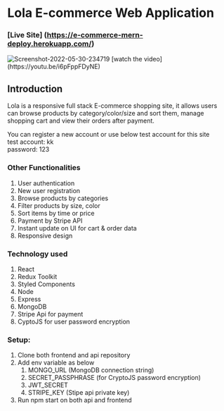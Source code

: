 # Lola E-commerce Web Application

### [Live Site] (https://e-commerce-mern-deploy.herokuapp.com/)


<img src="https://i.ibb.co/ZG0BxMM/Screenshot-2022-05-30-234719.png" alt="Screenshot-2022-05-30-234719" border="0">
[watch the video](https://youtu.be/i6pFppFDyNE)

## Introduction

Lola is a responsive full stack E-commerce shopping site, it allows users can browse products by category/color/size and sort them, manage shopping cart and view their orders after payment.

You can register a new account or use below test account for this site</br>
test account: kk </br>
password: 123

### Other Functionalities

1. User authentication
2. New user registration
3. Browse products by categories
4. Filter products by size, color
5. Sort items by time or price
6. Payment by Stripe API
7. Instant update on UI for cart & order data
8. Responsive design 

### Technology used

1. React
2. Redux Toolkit
3. Styled Components
4. Node
5. Express
6. MongoDB
7. Stripe Api for payment
8. CyptoJS for user password encryption

### Setup: 

1. Clone both frontend and api repository 
2. Add env variable as below
   1. MONGO_URL (MongoDB connection string)
   2. SECRET_PASSPHRASE (for CryptoJS password encryption)
   3. JWT_SECRET 
   4. STRIPE_KEY (Stipe api private key)
3. Run npm start on both api and frontend



